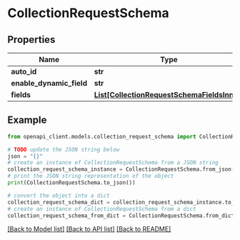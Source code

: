 # CollectionRequestSchema


## Properties

Name | Type | Description | Notes
------------ | ------------- | ------------- | -------------
**auto_id** | **str** |  | [optional] 
**enable_dynamic_field** | **str** |  | [optional] 
**fields** | [**List[CollectionRequestSchemaFieldsInner]**](CollectionRequestSchemaFieldsInner.md) |  | [optional] 

## Example

```python
from openapi_client.models.collection_request_schema import CollectionRequestSchema

# TODO update the JSON string below
json = "{}"
# create an instance of CollectionRequestSchema from a JSON string
collection_request_schema_instance = CollectionRequestSchema.from_json(json)
# print the JSON string representation of the object
print(CollectionRequestSchema.to_json())

# convert the object into a dict
collection_request_schema_dict = collection_request_schema_instance.to_dict()
# create an instance of CollectionRequestSchema from a dict
collection_request_schema_from_dict = CollectionRequestSchema.from_dict(collection_request_schema_dict)
```
[[Back to Model list]](../README.md#documentation-for-models) [[Back to API list]](../README.md#documentation-for-api-endpoints) [[Back to README]](../README.md)



